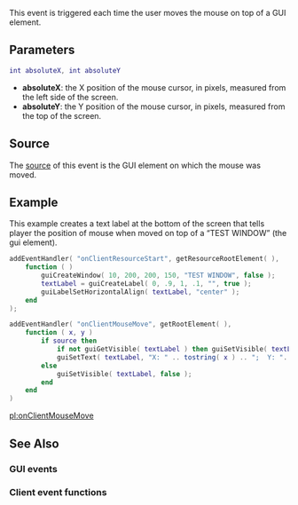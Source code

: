 This event is triggered each time the user moves the mouse on top of a GUI element.

Parameters
----------

``` lua
int absoluteX, int absoluteY
```

-   **absoluteX**: the X position of the mouse cursor, in pixels, measured from the left side of the screen.
-   **absoluteY**: the Y position of the mouse cursor, in pixels, measured from the top of the screen.

Source
------

The [source](/docs/event_system#event_source.md "wikilink") of this event is the GUI element on which the mouse was moved.

Example
-------

This example creates a text label at the bottom of the screen that tells player the position of mouse when moved on top of a “TEST WINDOW” (the gui element).

``` lua
addEventHandler( "onClientResourceStart", getResourceRootElement( ),
    function ( )
        guiCreateWindow( 10, 200, 200, 150, "TEST WINDOW", false );
        textLabel = guiCreateLabel( 0, .9, 1, .1, "", true );
        guiLabelSetHorizontalAlign( textLabel, "center" );
    end
);

addEventHandler( "onClientMouseMove", getRootElement( ),
    function ( x, y )
        if source then
            if not guiGetVisible( textLabel ) then guiSetVisible( textLabel, true ) end
            guiSetText( textLabel, "X: " .. tostring( x ) .. ";  Y: ".. tostring( y ) )
        else
            guiSetVisible( textLabel, false );
        end
    end
)
```

[pl:onClientMouseMove](/docs/pl:onclientmousemove.md "wikilink")

See Also
--------

### GUI events

### Client event functions
